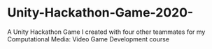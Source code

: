 # Unity-Hackathon-Game-2020-
A Unity Hackathon Game I created with four other teammates for my Computational Media: Video Game Development course
